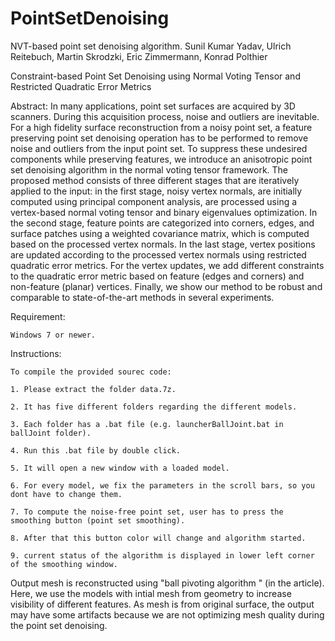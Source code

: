 # PointSetDenoising
NVT-based point set denoising algorithm. 
Sunil Kumar Yadav, Ulrich Reitebuch, Martin Skrodzki, Eric Zimmermann, Konrad Polthier


Constraint-based Point Set Denoising using Normal Voting Tensor and Restricted
Quadratic Error Metrics

Abstract:
In many applications, point set surfaces are acquired by 3D scanners. During this acquisition
process, noise and outliers are inevitable. For a high fidelity surface reconstruction
from a noisy point set, a feature preserving point set denoising operation has
to be performed to remove noise and outliers from the input point set. To suppress these
undesired components while preserving features, we introduce an anisotropic point set
denoising algorithm in the normal voting tensor framework. The proposed method consists
of three different stages that are iteratively applied to the input: in the first stage,
noisy vertex normals, are initially computed using principal component analysis, are
processed using a vertex-based normal voting tensor and binary eigenvalues optimization.
In the second stage, feature points are categorized into corners, edges, and surface
patches using a weighted covariance matrix, which is computed based on the processed
vertex normals. In the last stage, vertex positions are updated according to the processed
vertex normals using restricted quadratic error metrics. For the vertex updates,
we add different constraints to the quadratic error metric based on feature (edges and
corners) and non-feature (planar) vertices. Finally, we show our method to be robust
and comparable to state-of-the-art methods in several experiments.


Requirement:

    Windows 7 or newer.
    
Instructions:

    To compile the provided sourec code:
    
    1. Please extract the folder data.7z.
    
    2. It has five different folders regarding the different models.
    
    3. Each folder has a .bat file (e.g. launcherBallJoint.bat in ballJoint folder).
    
    4. Run this .bat file by double click.
    
    5. It will open a new window with a loaded model.
    
    6. For every model, we fix the parameters in the scroll bars, so you dont have to change them.
    
    7. To compute the noise-free point set, user has to press the smoothing button (point set smoothing).
    
    8. After that this button color will change and algorithm started.
    
    9. current status of the algorithm is displayed in lower left corner of the smoothing window.
   

Output mesh is reconstructed using "ball pivoting algorithm " (in the article). Here, we use the models with intial mesh from geometry to increase visibility of different features. As mesh is from original surface, the output may have some artifacts because we are not optimizing mesh quality during the point set denoising.  
